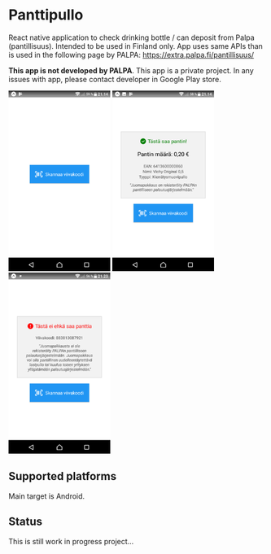 # Panttipullo

React native application to check drinking bottle / can deposit from Palpa (pantillisuus). Intended to be used in Finland only. App uses same APIs than is used in the following page by PALPA: https://extra.palpa.fi/pantillisuus/

**This app is not developed by PALPA**. This app is a private project. In any issues with app, please contact developer in Google Play store.

<img src="screenshots/01_main.png" width="200" alt="Main screen of the application"/> <img src="screenshots/02_has_deposit.png" width="200" alt="When bottle / can has deposit"/> <img src="screenshots/03_no_deposit.png" width="200" alt="When bottle / can has no deposit"/>

## Supported platforms

Main target is Android.

## Status

This is still work in progress project...
